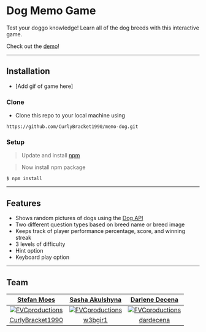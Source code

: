 # Dog Memo Game
Test your doggo knowledge!
Learn all of the dog breeds with this interactive game. 

Check out the [demo](https://memo-dog.netlify.com/)!

---

## Installation

- [Add gif of game here]

### Clone

- Clone this repo to your local machine using 

`https://github.com/CurlyBracket1990/memo-dog.git`

### Setup

> Update and install [npm](https://www.npmjs.com/get-npm)

> Now install npm package

```shell
$ npm install
```

---

## Features

- Shows random pictures of dogs using the [Dog API](https://dog.ceo/dog-api/)
- Two different question types based on breed name or breed image
- Keeps track of player performance percentage, score, and winning streak
- 3 levels of difficulty
- Hint option 
- Keyboard play option

---

## Team

| <a href="https://github.com/CurlyBracket1990" target="_blank">Stefan Moes</a> | <a href="https://github.com/w3bgir1" target="_blank">Sasha Akulshyna</a> | <a href="https://github.com/dardecena" target="_blank">Darlene Decena</a> |
| :---: |:---:| :---:|
| [![FVCproductions](https://avatars3.githubusercontent.com/u/39054285?s=460&v=4?s=200)](http://fvcproductions.com)    | [![FVCproductions](https://avatars3.githubusercontent.com/u/47144624?s=460&v=4?s=200)](http://fvcproductions.com) | [![FVCproductions](https://avatars3.githubusercontent.com/u/13142796?s=460&v=4?s=200)](http://fvcproductions.com)  |
| <a href="https://github.com/CurlyBracket1990" target="_blank">CurlyBracket1990</a> | <a href="https://github.com/w3bgir1" target="_blank">w3bgir1</a> | <a href="https://github.com/dardecena" target="_blank">dardecena</a> |

